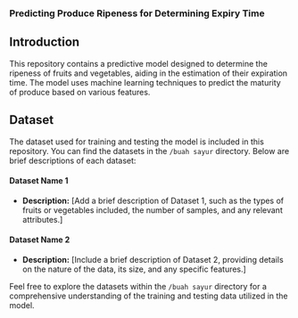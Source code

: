 ### Predicting Produce Ripeness for Determining Expiry Time

## Introduction 
This repository contains a predictive model designed to determine the ripeness of fruits and vegetables, aiding in the estimation of their expiration time. The model uses machine learning techniques to predict the maturity of produce based on various features.

## Dataset 
The dataset used for training and testing the model is included in this repository. You can find the datasets in the `/buah sayur` directory. Below are brief descriptions of each dataset:

#### Dataset Name 1
- **Description:** [Add a brief description of Dataset 1, such as the types of fruits or vegetables included, the number of samples, and any relevant attributes.]

#### Dataset Name 2
- **Description:** [Include a brief description of Dataset 2, providing details on the nature of the data, its size, and any specific features.]

Feel free to explore the datasets within the `/buah sayur` directory for a comprehensive understanding of the training and testing data utilized in the model.
